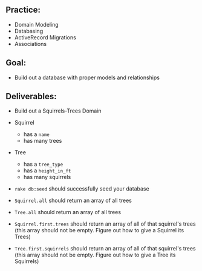 ## Practice:
- Domain Modeling 
- Databasing 
- ActiveRecord Migrations
- Associations

## Goal: 
- Build out a database with proper models and relationships 

## Deliverables:
- Build out a Squirrels-Trees Domain

- Squirrel
  - has a `name`
  - has many trees

- Tree
  - has a `tree_type`
  - has a `height_in_ft`
  - has many squirrels 

- `rake db:seed` should successfully seed your database 
- `Squirrel.all` should return an array of all trees 
- `Tree.all` should return an array of all trees
- `Squirrel.first.trees` should return an array of all of that squirrel's trees (this array should not be empty. Figure out how to give a Squirrel its Trees)
- `Tree.first.squirrels` should return an array of all of that squirrel's trees (this array should not be empty. Figure out how to give a Tree its Squirrels)
